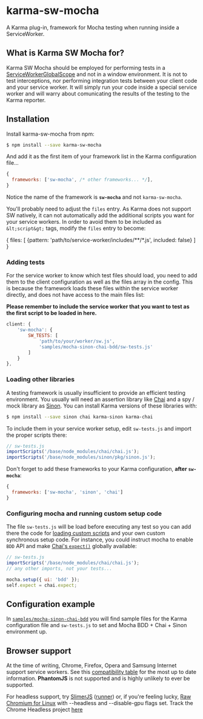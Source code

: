 # karma-sw-mocha
A Karma plug-in, framework for Mocha testing when running inside a ServiceWorker.

## What is Karma SW Mocha for?
Karma SW Mocha should be employed for performing tests in a [ServiceWorkerGlobalScope](https://developer.mozilla.org/en-US/docs/Web/API/ServiceWorkerGlobalScope) and not in a window environment. It is not to test interceptions, nor performing integration tests between your client code and your service worker. It will simply run your code inside a special service worker and will warry about comunicating the results of the testing to the Karma reporter.

## Installation
Install karma-sw-mocha from npm:

```bash
$ npm install --save karma-sw-mocha
```

And add it as the first item of your framework list in the Karma configuration file...

```js
{
  frameworks: ['sw-mocha', /* other frameworks... */],
}
```

Notice the name of the framework is **`sw-mocha`** and not `karma-sw-mocha`.

You'll probably need to adjust the `files` entry. As Karma does not support SW natively, it can not automatically add the additional scripts you want for your service workers. In order to avoid them to be included as `&lt;script&gt;` tags, modify the `files` entry to become:

{
  files: [
    {pattern: 'path/to/service-worker/includes/**/*.js', included: false}
  ]
}

### Adding tests
For the service worker to know which test files should load, you need to add them to the client configuration as well as the files array in the config. This is because the framework loads these files within the service worker directly, and does not have access to the main files list:

**Please remember to include the service worker that you want to test as the first script to be loaded in here.**

```js
client: {
    'sw-mocha': {
        SW_TESTS: [
            'path/to/your/worker/sw.js',
            'samples/mocha-sinon-chai-bdd/sw-tests.js'
        ]
    }
},
```

### Loading other libraries
A testing framework is usually insufficient to provide an efficient testing environment. You usually will need an assertion library like [Chai](http://chaijs.com/) and a spy / mock library as [Sinon](http://sinonjs.org/). You can install Karma versions of these libraries with:

```bash
$ npm install --save sinon chai karma-sinon karma-chai
```

To include them in your service worker setup, edit `sw-tests.js` and import the proper scripts there:

```js
// sw-tests.js
importScripts('/base/node_modules/chai/chai.js');
importScripts('/base/node_modules/sinon/pkg/sinon.js');
```

Don't forget to add these frameworks to your Karma configuration, **after `sw-mocha`**:

```js
{
  frameworks: ['sw-mocha', 'sinon', 'chai']
}
```

### Configuring mocha and running custom setup code
The file `sw-tests.js` will be load before executing any test so you can add there the code for [loading custom scripts](#loading-other-libraries) and your own custom synchronous setup code. For instance, you could instruct mocha to enable `BDD` API and make [Chai's `expect()`](http://chaijs.com/api/bdd/) globally available:

```js
// sw-tests.js
importScripts('/base/node_modules/chai/chai.js');
// any other imports, not your tests...

mocha.setup({ ui: 'bdd' });
self.expect = chai.expect;
```

## Configuration example

In [`samples/mocha-sinon-chai-bdd`](https://github.com/delapuente/karma-sw-mocha/tree/master/samples/mocha-sinon-chai-bdd) you will find sample files for the Karma configuration file and `sw-tests.js` to set and Mocha BDD + Chai + Sinon environment up.

## Browser support
At the time of writing, Chrome, Firefox, Opera and Samsung Internet support service workers. See this [compatibility table](https://jakearchibald.github.io/isserviceworkerready/) for the most up to date information. **PhantomJS** is not supported and is highly unlikely to ever be supported.

For headless support, try [SlimerJS](https://github.com/laurentj/slimerjs) ([runner](https://github.com/karma-runner/karma-slimerjs-launcher)) or, if you're feeling lucky, [Raw Chromium for Linux](https://download-chromium.appspot.com/) with --headless and --disable-gpu flags set. Track the Chrome Headless project [here](https://bugs.chromium.org/p/chromium/issues/detail?id=546953)
